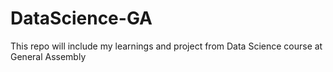 # DataScience-GA
This repo will include my learnings and project from Data Science course at General Assembly
